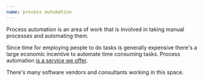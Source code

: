 ```yaml
---
name: process automation
---
```

Process automation is an area of work that is involved in taking manual processes and automating them.

Since time for employing people to do tasks is generally expensive there's a large economic incentive to automate time consuming tasks.
Process automation [is a service we offer](https://www.scrygroup.com/services/process-automation-and-optimization/).

There's many software vendors and consultants working in this space.
